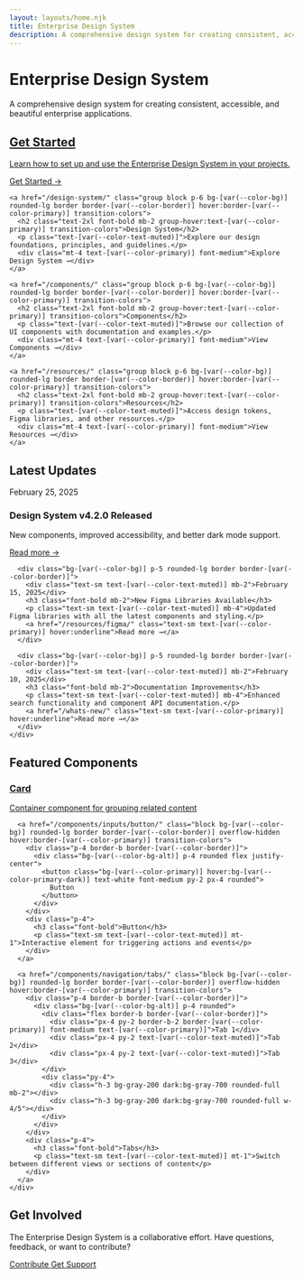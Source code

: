 ```yaml
---
layout: layouts/home.njk
title: Enterprise Design System
description: A comprehensive design system for creating consistent, accessible, and beautiful enterprise applications
---
```


<div class="max-w-4xl mx-auto">
  <div class="text-center mb-12">
    <h1 class="text-4xl md:text-5xl font-bold mb-4">Enterprise Design System</h1>
    <p class="text-xl text-[var(--color-text-muted)] max-w-2xl mx-auto">A comprehensive design system for creating consistent, accessible, and beautiful enterprise applications.</p>
  </div>

  <div class="grid grid-cols-1 md:grid-cols-2 gap-6 mb-12">
    <a href="/get-started/" class="group block p-6 bg-[var(--color-bg)] rounded-lg border border-[var(--color-border)] hover:border-[var(--color-primary)] transition-colors">
      <h2 class="text-2xl font-bold mb-2 group-hover:text-[var(--color-primary)] transition-colors">Get Started</h2>
      <p class="text-[var(--color-text-muted)]">Learn how to set up and use the Enterprise Design System in your projects.</p>
      <div class="mt-4 text-[var(--color-primary)] font-medium">Get Started →</div>
    </a>
    
    <a href="/design-system/" class="group block p-6 bg-[var(--color-bg)] rounded-lg border border-[var(--color-border)] hover:border-[var(--color-primary)] transition-colors">
      <h2 class="text-2xl font-bold mb-2 group-hover:text-[var(--color-primary)] transition-colors">Design System</h2>
      <p class="text-[var(--color-text-muted)]">Explore our design foundations, principles, and guidelines.</p>
      <div class="mt-4 text-[var(--color-primary)] font-medium">Explore Design System →</div>
    </a>
    
    <a href="/components/" class="group block p-6 bg-[var(--color-bg)] rounded-lg border border-[var(--color-border)] hover:border-[var(--color-primary)] transition-colors">
      <h2 class="text-2xl font-bold mb-2 group-hover:text-[var(--color-primary)] transition-colors">Components</h2>
      <p class="text-[var(--color-text-muted)]">Browse our collection of UI components with documentation and examples.</p>
      <div class="mt-4 text-[var(--color-primary)] font-medium">View Components →</div>
    </a>
    
    <a href="/resources/" class="group block p-6 bg-[var(--color-bg)] rounded-lg border border-[var(--color-border)] hover:border-[var(--color-primary)] transition-colors">
      <h2 class="text-2xl font-bold mb-2 group-hover:text-[var(--color-primary)] transition-colors">Resources</h2>
      <p class="text-[var(--color-text-muted)]">Access design tokens, Figma libraries, and other resources.</p>
      <div class="mt-4 text-[var(--color-primary)] font-medium">View Resources →</div>
    </a>
  </div>

  <div class="mb-16">
    <h2 class="text-2xl font-bold mb-6 text-center">Latest Updates</h2>
    <div class="grid grid-cols-1 md:grid-cols-3 gap-6">
      <div class="bg-[var(--color-bg)] p-5 rounded-lg border border-[var(--color-border)]">
        <div class="text-sm text-[var(--color-text-muted)] mb-2">February 25, 2025</div>
        <h3 class="font-bold mb-2">Design System v4.2.0 Released</h3>
        <p class="text-sm text-[var(--color-text-muted)] mb-4">New components, improved accessibility, and better dark mode support.</p>
        <a href="/releases/4.2.0/" class="text-sm text-[var(--color-primary)] hover:underline">Read more →</a>
      </div>
      
      <div class="bg-[var(--color-bg)] p-5 rounded-lg border border-[var(--color-border)]">
        <div class="text-sm text-[var(--color-text-muted)] mb-2">February 15, 2025</div>
        <h3 class="font-bold mb-2">New Figma Libraries Available</h3>
        <p class="text-sm text-[var(--color-text-muted)] mb-4">Updated Figma libraries with all the latest components and styling.</p>
        <a href="/resources/figma/" class="text-sm text-[var(--color-primary)] hover:underline">Read more →</a>
      </div>
      
      <div class="bg-[var(--color-bg)] p-5 rounded-lg border border-[var(--color-border)]">
        <div class="text-sm text-[var(--color-text-muted)] mb-2">February 10, 2025</div>
        <h3 class="font-bold mb-2">Documentation Improvements</h3>
        <p class="text-sm text-[var(--color-text-muted)] mb-4">Enhanced search functionality and component API documentation.</p>
        <a href="/whats-new/" class="text-sm text-[var(--color-primary)] hover:underline">Read more →</a>
      </div>
    </div>
  </div>

  <div class="mb-16">
    <h2 class="text-2xl font-bold mb-6 text-center">Featured Components</h2>
    <div class="grid grid-cols-1 md:grid-cols-3 gap-6">
      <a href="/components/layout/card/" class="block bg-[var(--color-bg)] rounded-lg border border-[var(--color-border)] overflow-hidden hover:border-[var(--color-primary)] transition-colors">
        <div class="p-4 border-b border-[var(--color-border)]">
          <div class="bg-[var(--color-bg-alt)] p-4 rounded">
            <div class="bg-white dark:bg-gray-800 p-4 rounded border border-[var(--color-border)] shadow-sm">
              <div class="h-4 bg-gray-200 dark:bg-gray-700 rounded-full w-1/2 mb-3"></div>
              <div class="h-3 bg-gray-200 dark:bg-gray-700 rounded-full mb-2"></div>
              <div class="h-3 bg-gray-200 dark:bg-gray-700 rounded-full w-4/5"></div>
            </div>
          </div>
        </div>
        <div class="p-4">
          <h3 class="font-bold">Card</h3>
          <p class="text-sm text-[var(--color-text-muted)] mt-1">Container component for grouping related content</p>
        </div>
      </a>
      
      <a href="/components/inputs/button/" class="block bg-[var(--color-bg)] rounded-lg border border-[var(--color-border)] overflow-hidden hover:border-[var(--color-primary)] transition-colors">
        <div class="p-4 border-b border-[var(--color-border)]">
          <div class="bg-[var(--color-bg-alt)] p-4 rounded flex justify-center">
            <button class="bg-[var(--color-primary)] hover:bg-[var(--color-primary-dark)] text-white font-medium py-2 px-4 rounded">
              Button
            </button>
          </div>
        </div>
        <div class="p-4">
          <h3 class="font-bold">Button</h3>
          <p class="text-sm text-[var(--color-text-muted)] mt-1">Interactive element for triggering actions and events</p>
        </div>
      </a>
      
      <a href="/components/navigation/tabs/" class="block bg-[var(--color-bg)] rounded-lg border border-[var(--color-border)] overflow-hidden hover:border-[var(--color-primary)] transition-colors">
        <div class="p-4 border-b border-[var(--color-border)]">
          <div class="bg-[var(--color-bg-alt)] p-4 rounded">
            <div class="flex border-b border-[var(--color-border)]">
              <div class="px-4 py-2 border-b-2 border-[var(--color-primary)] font-medium text-[var(--color-primary)]">Tab 1</div>
              <div class="px-4 py-2 text-[var(--color-text-muted)]">Tab 2</div>
              <div class="px-4 py-2 text-[var(--color-text-muted)]">Tab 3</div>
            </div>
            <div class="py-4">
              <div class="h-3 bg-gray-200 dark:bg-gray-700 rounded-full mb-2"></div>
              <div class="h-3 bg-gray-200 dark:bg-gray-700 rounded-full w-4/5"></div>
            </div>
          </div>
        </div>
        <div class="p-4">
          <h3 class="font-bold">Tabs</h3>
          <p class="text-sm text-[var(--color-text-muted)] mt-1">Switch between different views or sections of content</p>
        </div>
      </a>
    </div>
  </div>

  <div>
    <h2 class="text-2xl font-bold mb-6 text-center">Get Involved</h2>
    <div class="bg-[var(--color-bg-alt)] rounded-lg border border-[var(--color-border)] p-8 text-center">
      <p class="text-lg mb-6">The Enterprise Design System is a collaborative effort. Have questions, feedback, or want to contribute?</p>
      <div class="flex flex-col md:flex-row justify-center gap-4">
        <a href="/contribute/" class="inline-flex items-center justify-center px-5 py-3 border border-transparent text-base font-medium rounded-md text-white bg-[var(--color-primary)] hover:bg-[var(--color-primary-dark)]">
          Contribute
        </a>
        <a href="/support/" class="inline-flex items-center justify-center px-5 py-3 border border-[var(--color-border)] text-base font-medium rounded-md bg-[var(--color-bg)] text-[var(--color-text)] hover:bg-[var(--color-bg-alt)]">
          Get Support
        </a>
      </div>
    </div>
  </div>
</div>